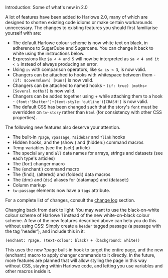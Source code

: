Introduction: Some of what's new in 2.0

A lot of features have been added to Harlowe 2.0, many of which are designed to shorten existing code idioms or make certain workarounds unnecessary. The changes to existing features you should first familiarise yourself with are:

 * The default Harlowe colour scheme is now white text on black, in adherence to SugarCube and Sugarcane. You can change it back to white using the instructions below.
 * Expressions like `$a < 4 and 5` will now be interpreted as `$a < 4 and it < 5` instead of always producing an error.
 * Using `is` with comparison operators, like `$a is < 3`, is now valid.
 * Changers can be attached to hooks with whitespace between them - `(if: $coverBlown) [Run!]` is now valid.
 * Changers can be attached to named hooks - `(if: true) |moths>[Several moths!]` is now valid.
 * Changers can be added together using + while attaching them to a hook - `(font:'Shatter')+(text-style:'outline')[CRASH!]` is now valid.
 * The default CSS has been changed such that the story's `font` must be overridden on `tw-story` rather than `html` (for consistency with other CSS properties).

The following new features also deserve your attention.

 * The built-in `?page`, `?passage`, `?sidebar` and `?link` hooks
 * Hidden hooks, and the (show:) and (hidden:) command macros
 * Temp variables (see the (set:) article)
 * The special `any` and `all` data names for arrays, strings and datasets (see each type's articles)
 * The (for:) changer macro
 * The (enchant:) command macro
 * The (find:), (altered:) and (folded:) data macros
 * The (dm:) and (ds:) aliases for (datamap:) and (dataset:)
 * Column markup
 * `tw-passage` elements now have a `tags` attribute.

For a complete list of changes, consult the <a href="#changes_2.0.0-changes-(also-see-1.2.3-changes)">change log</a> section.

Changing back from dark to light:
You may want to use the black-on-white colour scheme of Harlowe 1 instead of the new white-on-black colour scheme. A few of the new features described above can help you do this without using CSS! Simply create a `header` tagged passage (a passage with the tag 'header'), and include this in it:

```
(enchant: ?page, (text-colour: black) + (background: white))
```

This uses the new ?page built-in hook to target the entire page, and the new (enchant:) macro to apply changer commands to it directly. In the future, more features are planned that will allow styling the page in this way without CSS, staying within Harlowe code, and letting you use variables and other macros inside it.
